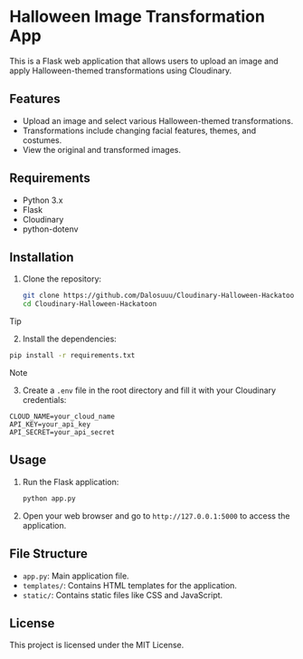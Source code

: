 # Halloween Image Transformation App

This is a Flask web application that allows users to upload an image and apply Halloween-themed transformations using Cloudinary.

## Features

- Upload an image and select various Halloween-themed transformations.
- Transformations include changing facial features, themes, and costumes.
- View the original and transformed images.

## Requirements

- Python 3.x
- Flask
- Cloudinary
- python-dotenv

## Installation

1. Clone the repository:

   ```bash
   git clone https://github.com/Dalosuuu/Cloudinary-Halloween-Hackatoon.git
   cd Cloudinary-Halloween-Hackatoon
   ```
>[!TIP]
>2. Install the dependencies:

   ```bash
   pip install -r requirements.txt
   ```

>[!NOTE]
>3. Create a `.env` file in the root directory and fill it with your Cloudinary credentials:

   ```
   CLOUD_NAME=your_cloud_name
   API_KEY=your_api_key
   API_SECRET=your_api_secret
   ```

## Usage

1. Run the Flask application:

   ```bash
   python app.py
   ```

2. Open your web browser and go to `http://127.0.0.1:5000` to access the application.

## File Structure

- `app.py`: Main application file.
- `templates/`: Contains HTML templates for the application.
- `static/`: Contains static files like CSS and JavaScript.

## License

This project is licensed under the MIT License.
